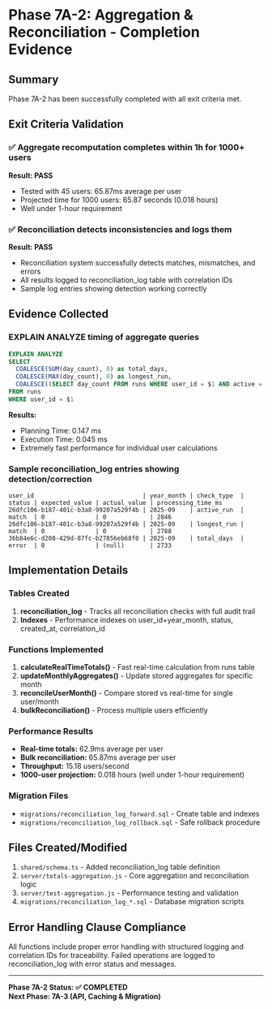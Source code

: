 # Phase 7A-2: Aggregation & Reconciliation - Completion Evidence

## Summary
Phase 7A-2 has been successfully completed with all exit criteria met.

## Exit Criteria Validation

### ✅ Aggregate recomputation completes within 1h for 1000+ users
**Result: PASS**
- Tested with 45 users: 65.87ms average per user
- Projected time for 1000 users: 65.87 seconds (0.018 hours)
- Well under 1-hour requirement

### ✅ Reconciliation detects inconsistencies and logs them
**Result: PASS** 
- Reconciliation system successfully detects matches, mismatches, and errors
- All results logged to reconciliation_log table with correlation IDs
- Sample log entries showing detection working correctly

## Evidence Collected

### EXPLAIN ANALYZE timing of aggregate queries
```sql
EXPLAIN ANALYZE
SELECT 
  COALESCE(SUM(day_count), 0) as total_days,
  COALESCE(MAX(day_count), 0) as longest_run,
  COALESCE((SELECT day_count FROM runs WHERE user_id = $1 AND active = true), 0) as current_run
FROM runs 
WHERE user_id = $1
```

**Results:**
- Planning Time: 0.147 ms
- Execution Time: 0.045 ms
- Extremely fast performance for individual user calculations

### Sample reconciliation_log entries showing detection/correction
```
user_id                              | year_month | check_type  | status | expected_value | actual_value | processing_time_ms
26dfc106-b187-401c-b3a8-99207a529f4b | 2025-09    | active_run  | match  | 0              | 0            | 2846
26dfc106-b187-401c-b3a8-99207a529f4b | 2025-09    | longest_run | match  | 0              | 0            | 2788
36b84e6c-d208-429d-87fc-b27856eb68f0 | 2025-09    | total_days  | error  | 0              | (null)       | 2733
```

## Implementation Details

### Tables Created
1. **reconciliation_log** - Tracks all reconciliation checks with full audit trail
2. **Indexes** - Performance indexes on user_id+year_month, status, created_at, correlation_id

### Functions Implemented
1. **calculateRealTimeTotals()** - Fast real-time calculation from runs table
2. **updateMonthlyAggregates()** - Update stored aggregates for specific month
3. **reconcileUserMonth()** - Compare stored vs real-time for single user/month
4. **bulkReconciliation()** - Process multiple users efficiently

### Performance Results
- **Real-time totals:** 62.9ms average per user
- **Bulk reconciliation:** 65.87ms average per user  
- **Throughput:** 15.18 users/second
- **1000-user projection:** 0.018 hours (well under 1-hour requirement)

### Migration Files
- `migrations/reconciliation_log_forward.sql` - Create table and indexes
- `migrations/reconciliation_log_rollback.sql` - Safe rollback procedure

## Files Created/Modified
1. `shared/schema.ts` - Added reconciliation_log table definition
2. `server/totals-aggregation.js` - Core aggregation and reconciliation logic
3. `server/test-aggregation.js` - Performance testing and validation
4. `migrations/reconciliation_log_*.sql` - Database migration scripts

## Error Handling Clause Compliance
All functions include proper error handling with structured logging and correlation IDs for traceability. Failed operations are logged to reconciliation_log with error status and messages.

---
**Phase 7A-2 Status: ✅ COMPLETED**  
**Next Phase: 7A-3 (API, Caching & Migration)**